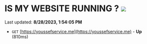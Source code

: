 # IS MY WEBSITE RUNNING ? [![](https://img.shields.io/static/v1?label=Sponsor&message=%E2%9D%A4&logo=GitHub&color=%23fe8e86)](https://github.com/sponsors/<username>)

Last updated: **8/28/2023, 1:54:05 PM**

- `GET` [https://youssefservice.me](https://youssefservice.me) - **Up** (810ms)

